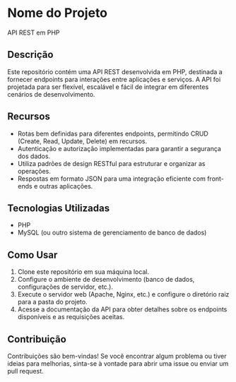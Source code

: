 # Nome do Projeto

API REST em PHP

## Descrição

Este repositório contém uma API REST desenvolvida em PHP, destinada a fornecer endpoints para interações entre aplicações e serviços. A API foi projetada para ser flexível, escalável e fácil de integrar em diferentes cenários de desenvolvimento.

## Recursos

- Rotas bem definidas para diferentes endpoints, permitindo CRUD (Create, Read, Update, Delete) em recursos.
- Autenticação e autorização implementadas para garantir a segurança dos dados.
- Utiliza padrões de design RESTful para estruturar e organizar as operações.
- Respostas em formato JSON para uma integração eficiente com front-ends e outras aplicações.

## Tecnologias Utilizadas

- PHP
- MySQL (ou outro sistema de gerenciamento de banco de dados)

## Como Usar

1. Clone este repositório em sua máquina local.
2. Configure o ambiente de desenvolvimento (banco de dados, configurações de servidor, etc.).
3. Execute o servidor web (Apache, Nginx, etc.) e configure o diretório raiz para a pasta do projeto.
4. Acesse a documentação da API para obter detalhes sobre os endpoints disponíveis e as requisições aceitas.

## Contribuição

Contribuições são bem-vindas! Se você encontrar algum problema ou tiver ideias para melhorias, sinta-se à vontade para abrir uma issue ou enviar um pull request.
